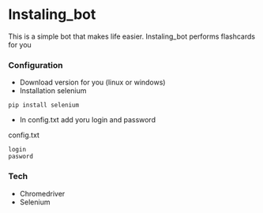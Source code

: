 # Instaling_bot

This is a simple bot that makes life easier.
Instaling_bot performs flashcards for you


### Configuration
  - Download version for you (linux or windows)
  - Installation selenium
   ```
   pip install selenium
   ```
  - In config.txt add yoru login and password


config.txt 
```
login
pasword
```
### Tech
- Chromedriver
- Selenium
